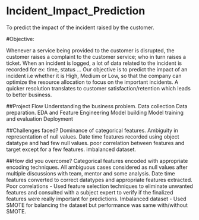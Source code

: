 # Incident_Impact_Prediction
To predict the impact of the incident raised by the customer.


#Objective:

Whenever a service being provided to the customer is disrupted, the customer raises a complaint to the customer service; who in turn raises a ticket. 
When an incident is logged, a lot of data related to the incident is recorded for ex: time, status …
Our objective is to predict the impact of an incident i.e whether it is High, Medium or Low, so that the company can optimize the resource allocation to focus on the important incidents.
A quicker resolution translates to customer satisfaction/retention which leads to better business.

##Project Flow
Understanding the business problem.
Data collection
Data preparation.
EDA and Feature Engineering
Model building
Model training and evaluation
Deployment

##Challenges faced?
Dominance of categorical features.
Ambiguity in representation of null values.
Date time features recorded using object datatype and had few null values.
poor correlation between features and target except for a few features.
imbalanced dataset.


##How did you overcome?
Categorical features encoded with appropriate encoding techniques.
All ambiguous cases considered as null values after multiple discussions with team, mentor and some analysis.
Date time features converted to correct datatypes and appropriate features extracted.
Poor correlations - Used feature selection techniques to eliminate unwanted features and consulted with a subject expert to verify if the finalized features were really important for predictions.
Imbalanced dataset - Used SMOTE for balancing the dataset but performance was same with/without SMOTE.
